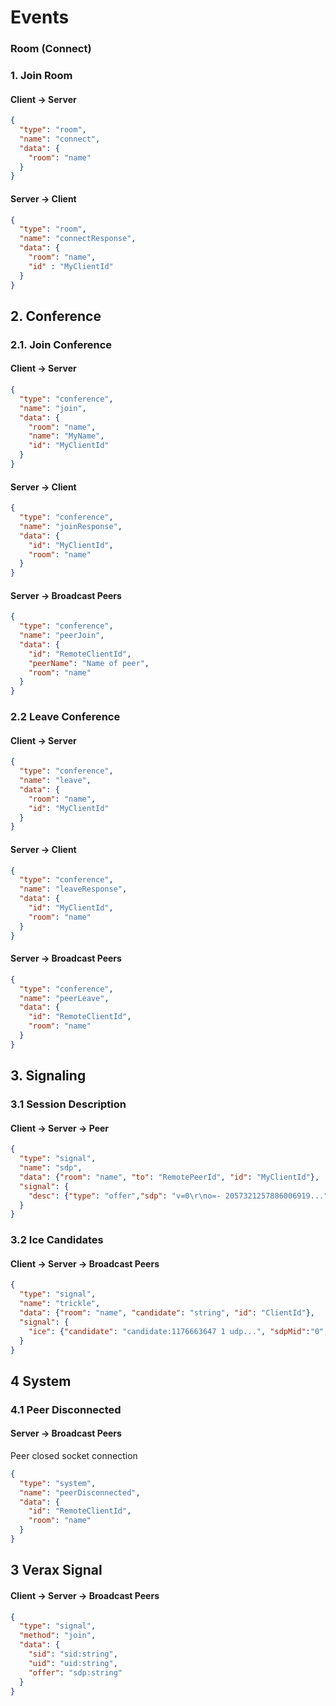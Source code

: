 # Events




### Room (Connect)
### 1. Join Room
#### Client -> Server
```json
{
  "type": "room",
  "name": "connect",
  "data": {
    "room": "name"
  }
}
```
#### Server -> Client
```json
{
  "type": "room",
  "name": "connectResponse",
  "data": {
    "room": "name",
    "id" : "MyClientId"
  }
}
```




## 2. Conference

### 2.1. Join Conference

#### Client -> Server

```json
{
  "type": "conference",
  "name": "join",
  "data": {
    "room": "name",
    "name": "MyName",
    "id": "MyClientId"
  }
}
```
#### Server -> Client
```json
{
  "type": "conference",
  "name": "joinResponse",
  "data": {
    "id": "MyClientId",
    "room": "name"
  }
}
```

#### Server -> Broadcast Peers

```json
{
  "type": "conference",
  "name": "peerJoin",
  "data": {
    "id": "RemoteClientId",
    "peerName": "Name of peer",
    "room": "name"
  }
}
```

### 2.2 Leave Conference

#### Client -> Server

```json
{
  "type": "conference",
  "name": "leave",
  "data": {
    "room": "name",
    "id": "MyClientId"
  }
}
```

#### Server -> Client

```json
{
  "type": "conference",
  "name": "leaveResponse",
  "data": {
    "id": "MyClientId",
    "room": "name"
  }
}
```

#### Server -> Broadcast Peers

```json
{
  "type": "conference",
  "name": "peerLeave",
  "data": {
    "id": "RemoteClientId",
    "room": "name"
  }
}
```

## 3. Signaling

### 3.1 Session Description

#### Client -> Server -> Peer


```json
{
  "type": "signal",
  "name": "sdp",
  "data": {"room": "name", "to": "RemotePeerId", "id": "MyClientId"},
  "signal": {
    "desc": {"type": "offer","sdp": "v=0\r\no=- 2057321257886006919..."}
  }
}
```

### 3.2 Ice Candidates

#### Client -> Server -> Broadcast Peers

```json
{
  "type": "signal",
  "name": "trickle",
  "data": {"room": "name", "candidate": "string", "id": "ClientId"},
  "signal": {
    "ice": {"candidate": "candidate:1176663647 1 udp...", "sdpMid":"0","sdpMLineIndex":0 }
  }
}
```

## 4 System

### 4.1 Peer Disconnected

#### Server -> Broadcast Peers

Peer closed socket connection

```json
{
  "type": "system",
  "name": "peerDisconnected",
  "data": {
    "id": "RemoteClientId",
    "room": "name"
  }
}
```

## 3 Verax Signal


#### Client -> Server -> Broadcast Peers

```json
{
  "type": "signal",
  "method": "join",
  "data": {
    "sid": "sid:string",
    "uid": "uid:string",
    "offer": "sdp:string"
  }
}
```
